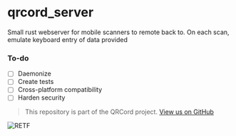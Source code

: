 # qrcord_server

Small rust webserver for mobile scanners to remote back to. On each scan, emulate keyboard entry of data provided

### To-do

- [ ] Daemonize
- [ ] Create tests
- [ ] Cross-platform compatibility
- [ ] Harden security

> This repository is part of the QRCord project. [View us on GitHub](https://github.com/qrcord)

![RETF](https://external-preview.redd.it/Ikj0dtD2q1f70pJtxZEJahFAJH0LkkcdtNuxMWT8Dl0.jpg)
